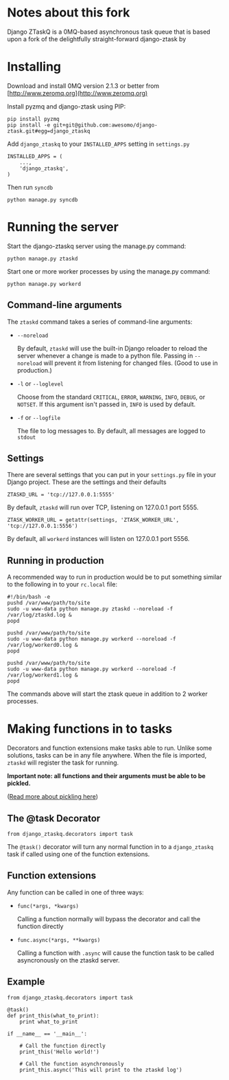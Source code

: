 Notes about this fork
=====================

Django ZTaskQ is a 0MQ-based asynchronous task queue that is based upon a fork of the 
delightfully straight-forward django-ztask by 

Installing
==========

Download and install 0MQ version 2.1.3 or better from [http://www.zeromq.org](http://www.zeromq.org)

Install pyzmq and django-ztask using PIP:

    pip install pyzmq
    pip install -e git+git@github.com:awesomo/django-ztask.git#egg=django_ztaskq

Add `django_ztaskq` to your `INSTALLED_APPS` setting in `settings.py`

    INSTALLED_APPS = (
        ...,
        'django_ztaskq',
    )

Then run `syncdb`

    python manage.py syncdb
    

Running the server
==================

Start the django-ztaskq server using the manage.py command:

    python manage.py ztaskd

Start one or more worker processes by using the manage.py command:

    python manage.py workerd


Command-line arguments
----------------------

The `ztaskd` command takes a series of command-line arguments:

- `--noreload`
  
  By default, `ztaskd` will use the built-in Django reloader 
  to reload the server whenever a change is made to a python file. Passing
  in `--noreload` will prevent it from listening for changed files.
  (Good to use in production.)

- `-l` or `--loglevel`
  
  Choose from the standard `CRITICAL`, `ERROR`, `WARNING`, 
  `INFO`, `DEBUG`, or `NOTSET`. If this argument isn't passed 
  in, `INFO` is used by default.

- `-f` or `--logfile`
  
  The file to log messages to. By default, all messages are logged
  to `stdout`



Settings
--------

There are several settings that you can put in your `settings.py` file in 
your Django project. These are the settings and their defaults

    ZTASKD_URL = 'tcp://127.0.0.1:5555'

By default, `ztaskd` will run over TCP, listening on 127.0.0.1 port 5555. 

    ZTASK_WORKER_URL = getattr(settings, 'ZTASK_WORKER_URL', 'tcp://127.0.0.1:5556')

By default, all `workerd` instances will listen on 127.0.0.1 port 5556.

Running in production
---------------------

A recommended way to run in production would be to put something similar to 
the following in to your `rc.local` file:

    #!/bin/bash -e
    pushd /var/www/path/to/site
    sudo -u www-data python manage.py ztaskd --noreload -f /var/log/ztaskd.log &
    popd
    
    pushd /var/www/path/to/site
    sudo -u www-data python manage.py workerd --noreload -f /var/log/workerd0.log &
    popd
    
    pushd /var/www/path/to/site
    sudo -u www-data python manage.py workerd --noreload -f /var/log/workerd1.log &
    popd

The commands above will start the ztask queue in addition to 2 worker processes.

Making functions in to tasks
============================

Decorators and function extensions make tasks able to run. 
Unlike some solutions, tasks can be in any file anywhere. 
When the file is imported, `ztaskd` will register the task for running.

**Important note: all functions and their arguments must be able to be pickled.**

([Read more about pickling here](http://docs.python.org/tutorial/inputoutput.html#the-pickle-module))

The @task Decorator
-------------------

    from django_ztaskq.decorators import task

The `@task()` decorator will turn any normal function in to a 
`django_ztaskq` task if called using one of the function extensions.

Function extensions
-------------------

Any function can be called in one of three ways:

- `func(*args, *kwargs)`

  Calling a function normally will bypass the decorator and call the function directly

- `func.async(*args, **kwargs)`

  Calling a function with `.async` will cause the function task to be called asyncronously 
  on the ztaskd server. 


Example
-------

    from django_ztaskq.decorators import task
    
    @task()
    def print_this(what_to_print):
        print what_to_print
        
    if __name__ == '__main__':
        
        # Call the function directly
        print_this('Hello world!')
        
        # Call the function asynchronously
        print_this.async('This will print to the ztaskd log')
        
        
